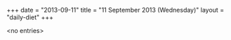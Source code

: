+++
date = "2013-09-11"
title = "11 September 2013 (Wednesday)"
layout = "daily-diet"
+++


\<no entries\>

